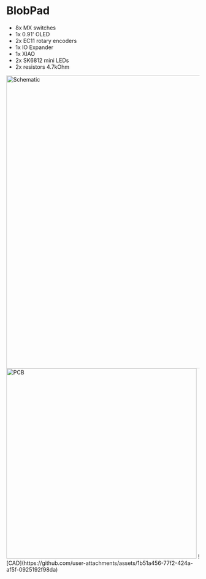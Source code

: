 # BlobPad

- 8x MX switches
- 1x 0.91' OLED
- 2x EC11 rotary encoders
- 1x IO Expander
- 1x XIAO
- 2x SK6812 mini LEDs
- 2x resistors 4.7kOhm

<img width="763" alt="Schematic" src="https://github.com/user-attachments/assets/7f44b6ec-eff3-462b-8903-af7857f06080" />
<img width="496" alt="PCB" src="https://github.com/user-attachments/assets/175183ec-8eb5-4c34-b95f-e0250e8f7dd9" />
![CAD](https://github.com/user-attachments/assets/1b51a456-77f2-424a-af5f-0925192f98da)
